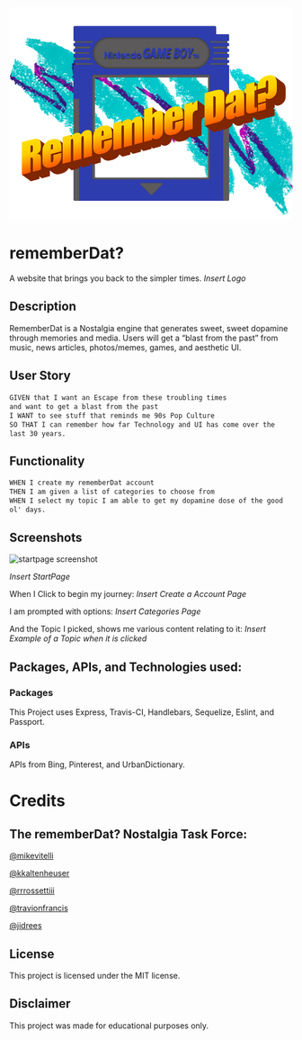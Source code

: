 ![logo](./public/assets/rememberDat_logo_startpage.png)

# rememberDat?

A website that brings you back to the simpler times.
_Insert Logo_

## Description

RememberDat is a Nostalgia engine that generates sweet, sweet dopamine through memories and media. Users will get a “blast from the past” from music, news articles, photos/memes, games, and aesthetic UI.

## User Story

```
GIVEN that I want an Escape from these troubling times
and want to get a blast from the past
I WANT to see stuff that reminds me 90s Pop Culture
SO THAT I can remember how far Technology and UI has come over the last 30 years.
```

## Functionality

```
WHEN I create my rememberDat account
THEN I am given a list of categories to choose from
WHEN I select my topic I am able to get my dopamine dose of the good ol' days.
```

## Screenshots

![startpage screenshot](public/assets/startpage.gif)

_Insert StartPage_

When I Click to begin my journey:
_Insert Create a Account Page_

I am prompted with options:
_Insert Categories Page_

And the Topic I picked, shows me various content relating to it:
_Insert Example of a Topic when it is clicked_

## Packages, APIs, and Technologies used:

### Packages

This Project uses Express, Travis-CI, Handlebars, Sequelize, Eslint, and Passport.

### APIs

APIs from Bing, Pinterest, and UrbanDictionary.

# Credits

## The rememberDat? Nostalgia Task Force:

[@mikevitelli](https://github.com/mikevitelli)

[@kkaltenheuser](https://github.com/kkaltenheuser)

[@rrrossettiii](https://github.com/rrrossettiii)

[@travionfrancis](https://github.com/travionfrancis)

[@jidrees](https://github.com/jidrees)

## License

This project is licensed under the MIT license.

## Disclaimer

This project was made for educational purposes only.
